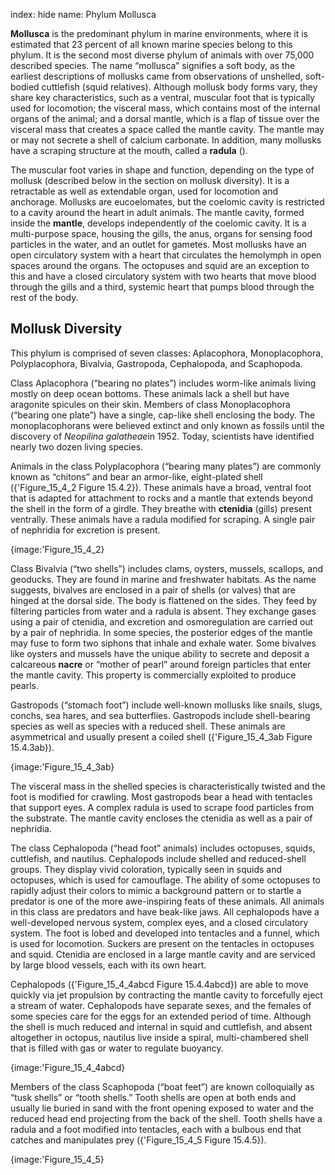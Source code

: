index: hide
name: Phylum Mollusca

 **Mollusca** is the predominant phylum in marine environments, where it is estimated that 23 percent of all known marine species belong to this phylum. It is the second most diverse phylum of animals with over 75,000 described species. The name “mollusca” signifies a soft body, as the earliest descriptions of mollusks came from observations of unshelled, soft-bodied cuttlefish (squid relatives). Although mollusk body forms vary, they share key characteristics, such as a ventral, muscular foot that is typically used for locomotion; the visceral mass, which contains most of the internal organs of the animal; and a dorsal mantle, which is a flap of tissue over the visceral mass that creates a space called the mantle cavity. The mantle may or may not secrete a shell of calcium carbonate. In addition, many mollusks have a scraping structure at the mouth, called a  **radula** ().

The muscular foot varies in shape and function, depending on the type of mollusk (described below in the section on mollusk diversity). It is a retractable as well as extendable organ, used for locomotion and anchorage. Mollusks are eucoelomates, but the coelomic cavity is restricted to a cavity around the heart in adult animals. The mantle cavity, formed inside the  **mantle**, develops independently of the coelomic cavity. It is a multi-purpose space, housing the gills, the anus, organs for sensing food particles in the water, and an outlet for gametes. Most mollusks have an open circulatory system with a heart that circulates the hemolymph in open spaces around the organs. The octopuses and squid are an exception to this and have a closed circulatory system with two hearts that move blood through the gills and a third, systemic heart that pumps blood through the rest of the body.

## Mollusk Diversity

This phylum is comprised of seven classes: Aplacophora, Monoplacophora, Polyplacophora, Bivalvia, Gastropoda, Cephalopoda, and Scaphopoda.

Class Aplacophora (“bearing no plates”) includes worm-like animals living mostly on deep ocean bottoms. These animals lack a shell but have aragonite spicules on their skin. Members of class Monoplacophora (“bearing one plate”) have a single, cap-like shell enclosing the body. The monoplacophorans were believed extinct and only known as fossils until the discovery of  *Neopilina galatheae*in 1952. Today, scientists have identified nearly two dozen living species.

Animals in the class Polyplacophora (“bearing many plates”) are commonly known as “chitons” and bear an armor-like, eight-plated shell ({'Figure_15_4_2 Figure 15.4.2}). These animals have a broad, ventral foot that is adapted for attachment to rocks and a mantle that extends beyond the shell in the form of a girdle. They breathe with  **ctenidia** (gills) present ventrally. These animals have a radula modified for scraping. A single pair of nephridia for excretion is present.


{image:'Figure_15_4_2}
        

Class Bivalvia (“two shells”) includes clams, oysters, mussels, scallops, and geoducks. They are found in marine and freshwater habitats. As the name suggests, bivalves are enclosed in a pair of shells (or valves) that are hinged at the dorsal side. The body is flattened on the sides. They feed by filtering particles from water and a radula is absent. They exchange gases using a pair of ctenidia, and excretion and osmoregulation are carried out by a pair of nephridia. In some species, the posterior edges of the mantle may fuse to form two siphons that inhale and exhale water. Some bivalves like oysters and mussels have the unique ability to secrete and deposit a calcareous  **nacre** or “mother of pearl” around foreign particles that enter the mantle cavity. This property is commercially exploited to produce pearls.

Gastropods (“stomach foot”) include well-known mollusks like snails, slugs, conchs, sea hares, and sea butterflies. Gastropods include shell-bearing species as well as species with a reduced shell. These animals are asymmetrical and usually present a coiled shell ({'Figure_15_4_3ab Figure 15.4.3ab}).


{image:'Figure_15_4_3ab}
        

The visceral mass in the shelled species is characteristically twisted and the foot is modified for crawling. Most gastropods bear a head with tentacles that support eyes. A complex radula is used to scrape food particles from the substrate. The mantle cavity encloses the ctenidia as well as a pair of nephridia.

The class Cephalopoda (“head foot” animals) includes octopuses, squids, cuttlefish, and nautilus. Cephalopods include shelled and reduced-shell groups. They display vivid coloration, typically seen in squids and octopuses, which is used for camouflage. The ability of some octopuses to rapidly adjust their colors to mimic a background pattern or to startle a predator is one of the more awe-inspiring feats of these animals. All animals in this class are predators and have beak-like jaws. All cephalopods have a well-developed nervous system, complex eyes, and a closed circulatory system. The foot is lobed and developed into tentacles and a funnel, which is used for locomotion. Suckers are present on the tentacles in octopuses and squid. Ctenidia are enclosed in a large mantle cavity and are serviced by large blood vessels, each with its own heart.

Cephalopods ({'Figure_15_4_4abcd Figure 15.4.4abcd}) are able to move quickly via jet propulsion by contracting the mantle cavity to forcefully eject a stream of water. Cephalopods have separate sexes, and the females of some species care for the eggs for an extended period of time. Although the shell is much reduced and internal in squid and cuttlefish, and absent altogether in octopus, nautilus live inside a spiral, multi-chambered shell that is filled with gas or water to regulate buoyancy.


{image:'Figure_15_4_4abcd}
        

Members of the class Scaphopoda (“boat feet”) are known colloquially as “tusk shells” or “tooth shells.” Tooth shells are open at both ends and usually lie buried in sand with the front opening exposed to water and the reduced head end projecting from the back of the shell. Tooth shells have a radula and a foot modified into tentacles, each with a bulbous end that catches and manipulates prey ({'Figure_15_4_5 Figure 15.4.5}).


{image:'Figure_15_4_5}
        
